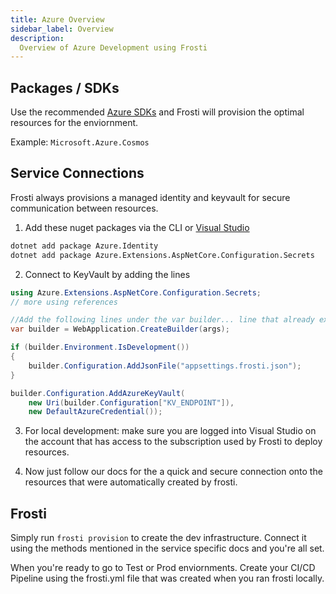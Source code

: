 ```yaml
---
title: Azure Overview
sidebar_label: Overview
description:
  Overview of Azure Development using Frosti
---
```


## Packages / SDKs
Use the recommended [Azure SDKs](https://learn.microsoft.com/dotnet/api/overview/azure/?view=azure-dotnet) and Frosti will provision the optimal resources for the enviornment. 

Example: `Microsoft.Azure.Cosmos`

## Service Connections
Frosti always provisions a managed identity and keyvault for secure communication between resources. 

1. Add these nuget packages via the CLI or [Visual Studio](https://learn.microsoft.com/en-us/nuget/quickstart/install-and-use-a-package-in-visual-studio)
```bash title="Bash / CLI"
dotnet add package Azure.Identity
dotnet add package Azure.Extensions.AspNetCore.Configuration.Secrets
```
2. Connect to KeyVault by adding the lines

```csharp title="Program.cs"
using Azure.Extensions.AspNetCore.Configuration.Secrets;
// more using references

//Add the following lines under the var builder... line that already exists in Program.cs
var builder = WebApplication.CreateBuilder(args);

if (builder.Environment.IsDevelopment())
{
    builder.Configuration.AddJsonFile("appsettings.frosti.json");
}

builder.Configuration.AddAzureKeyVault(
    new Uri(builder.Configuration["KV_ENDPOINT"]), 
    new DefaultAzureCredential());
```
3. For local development: make sure you are logged into Visual Studio on the account that has access to the subscription used by Frosti to deploy resources.

4. Now just follow our docs for the a quick and secure connection onto the resources that were automatically created by frosti. 

## Frosti
Simply run `frosti provision` to create the dev infrastructure. Connect it using the methods mentioned in the service specific docs and you're all set.

When you're ready to go to Test or Prod enviornments. Create your CI/CD Pipeline using the frosti.yml file that was created when you ran frosti locally. 